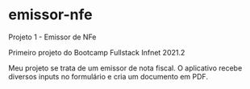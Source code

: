 # emissor-nfe

Projeto 1 - Emissor de NFe

Primeiro projeto do Bootcamp Fullstack Infnet 2021.2

Meu projeto se trata de um emissor de nota fiscal. O aplicativo recebe diversos inputs no formulário e cria um documento em PDF.

